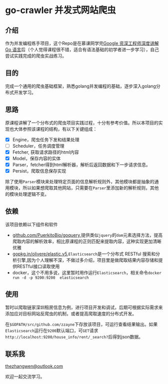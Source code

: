# go-crawler 并发式网站爬虫

## 介绍

作为并发编程练手项目，这个Repo是在慕课网学完[Google 资深工程师深度讲解 Go 语言](https://coding.imooc.com/class/180.html)后（个人觉得课程很不错，适合有语法基础的初学者进一步学习），自己尝试实践完成的爬虫实战练习。

## 目的

完成一个通用的爬虫基础框架，熟悉golang并发编程的基础，逐步深入golang分布式开发学习。


## 思路

原课程讲解了一个分布式的爬虫项目实践过程，十分有参考价值。所以本项目的实现也大体参照该课程的结构，有以下关键组成：

- [x] Engine，爬虫任务下发和结果处理
- [ ] Scheduler，任务调度管理
- [x] Fetcher, 获取请求路径的html内容
- [x] Model，保存内容的实体
- [x] Parser，fetcher得到html解析器，解析后返回数据和下一步请求信息。
- [x] Persist，爬取信息保存实现

除了使用`Parser`模块来处理特定页面的信息解析规则外，其他模块都是抽象的通用模块，所以如果想爬取其他网站，只需要在`Parser`里添加新的解析规则，其他的模块处理逻辑不变。


## 依赖

该项目依赖以下组件和软件

- [github.com/PuerkitoBio/goquery](github.com/PuerkitoBio/goquery),提供类似`jquery`的`dom`元素选择方法，提高爬取内容的解析效率，相比原课程的正则匹配来提取内容，这种实现更加清晰优雅
- [gopkg.in/olivere/elastic.v5](https://gopkg.in/olivere/elastic.v5),`Elasticsearch`是一个分布式 RESTful 搜索和分析引擎,因为个人理解不深，不做过多介绍，项目里是做爬取结果内容存储和提供RESTful接口读取使用
- docker，这个不用多说，这里暂时用作运行`Elasticsearch`，相关命令`docker run -d -p 9200:9200  elasticsearch`


## 使用

暂时以爬取链家深圳租房信息为例，进行项目开发和调试，后期可根据实际需求来添加应对目标网站反爬虫的机制，或者提高爬取速度的分布式开发。

在`$GOPATH/src/github.com/zzayne`下存放该项目，可运行查看结果输出。如果`Elasticsearch`运行在`9200`默认端口，可`GET`请求`http://localhost:9200/house_info/rent/_search?`后得到json数据。


## 联系我

thezhangwen@outlook.com

欢迎一起交流学习。
